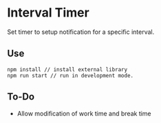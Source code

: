 # Interval Timer
Set timer to setup notification for a specific interval.


## Use
```
npm install // install external library
npm run start // run in development mode.
```

## To-Do
- Allow modification of work time and break time
